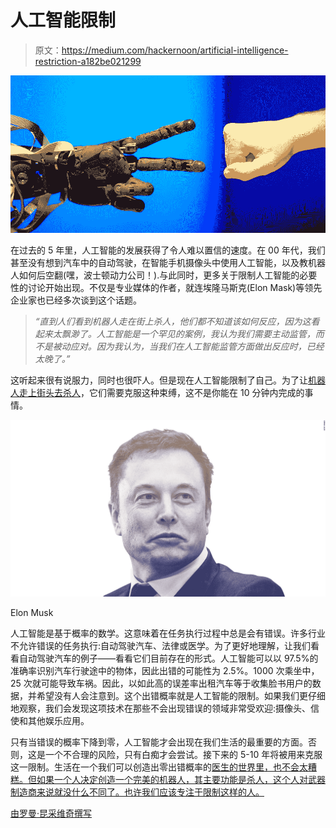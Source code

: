 # 人工智能限制

> 原文：<https://medium.com/hackernoon/artificial-intelligence-restriction-a182be021299>

![](img/190c13f44b7c158855b81d2a8531d8a8.png)

在过去的 5 年里，人工智能的发展获得了令人难以置信的速度。在 00 年代，我们甚至没有想到汽车中的自动驾驶，在智能手机摄像头中使用人工智能，以及教机器人如何后空翻(嘿，波士顿动力公司！).与此同时，更多关于限制人工智能的必要性的讨论开始出现。不仅是专业媒体的作者，就连埃隆马斯克(Elon Mask)等领先企业家也已经多次谈到这个话题。

> *“直到人们看到机器人走在街上杀人，他们都不知道该如何反应，因为这看起来太飘渺了。人工智能是一个罕见的案例，我认为我们需要主动监管，而不是被动应对。因为我认为，当我们在人工智能监管方面做出反应时，已经太晚了。”*

这听起来很有说服力，同时也很吓人。但是现在人工智能限制了自己。为了让[机器人走上街头去杀人](https://hackernoon.com/6-proofs-that-rise-of-the-machines-has-begun-f6577bb3bdd2)，它们需要克服这种束缚，这不是你能在 10 分钟内完成的事情。

![](img/022d211dc08c1adb04460b1ec57a1be0.png)

Elon Musk

人工智能是基于概率的数学。这意味着在任务执行过程中总是会有错误。许多行业不允许错误的任务执行:自动驾驶汽车、法律或医学。为了更好地理解，让我们看看自动驾驶汽车的例子——看看它们目前存在的形式。人工智能可以以 97.5%的准确率识别汽车行驶途中的物体，因此出错的可能性为 2.5%。1000 次乘坐中，25 次就可能导致车祸。因此，以如此高的误差率出租汽车等于收集脸书用户的数据，并希望没有人会注意到。这个出错概率就是人工智能的限制。如果我们更仔细地观察，我们会发现这项技术在那些不会出现错误的领域非常受欢迎:摄像头、信使和其他娱乐应用。

只有当错误的概率下降到零，人工智能才会出现在我们生活的最重要的方面。否则，这是一个不合理的风险，只有白痴才会尝试。接下来的 5-10 年将被用来克服这一限制。生活在一个我们可以创造出零出错概率的[医生的世界里，也不会太糟糕。但如果一个人决定创造一个完美的机器人，其主要功能是杀人，这个人对武器制造商来说就没什么不同了。也许我们应该专注于限制这样的人。](https://dashbouquet.com/blog/artificial-intelligence/the-change-of-healthcare-industry-and-modern-it-trends-where-do-we-stand-now)

[由罗曼·昆采维奇撰写](https://www.linkedin.com/in/roman-kuntsevich-55819515a/)